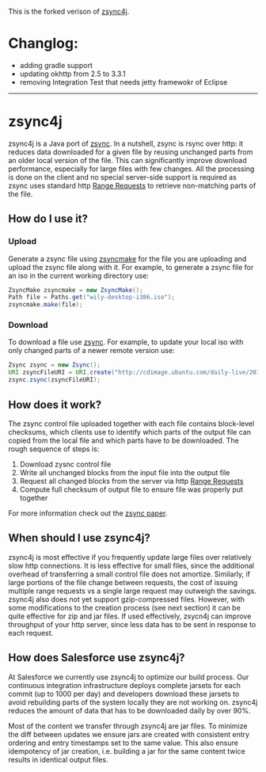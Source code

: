 This is the forked verison of [zsync4j](https://github.com/SalesforceEng/zsync4j).
# Changlog:
- adding gradle support
- updating okhttp from 2.5 to 3.3.1
- removing Integration Test that needs jetty framewokr of Eclipse

---





# zsync4j

zsync4j is a Java port of [zsync](http://zsync.moria.org.uk/). In a nutshell, zsync is rsync over http: it reduces data downloaded for a given file by reusing unchanged parts from an older local version of the file. This can significantly improve download performance, especially for large files with few changes. All the processing is done on the client and no special server-side support is required as zsync uses standard http [Range Requests](https://tools.ietf.org/html/rfc7233) to retrieve non-matching parts of the file.


## How do I use it?

### Upload

Generate a zsync file using [zsyncmake](http://linux.die.net/man/1/zsyncmake) for the file you are uploading and upload the zsync file along with it. For example, to generate a zsync file for an iso in the current working directory use:

```Java
ZsyncMake zsyncmake = new ZsyncMake();
Path file = Paths.get("wily-desktop-i386.iso");
zsyncmake.make(file);
```

### Download

To download a file use [zsync](http://linux.die.net/man/1/zsync). For example, to update your local iso with only changed parts of a newer remote version use:

```Java
Zsync zsync = new Zsync();
URI zsyncFileURI = URI.create("http://cdimage.ubuntu.com/daily-live/20150612/wily-desktop-i386.iso.zsync");
zsync.zsync(zsyncFileURI);
```


## How does it work?

The zsync control file uploaded together with each file contains block-level checksums, which clients use to identify which parts of the output file can copied from the local file and which parts have to be downloaded. The rough sequence of steps is:

1. Download zysnc control file
2. Write all unchanged blocks from the input file into the output file
3. Request all changed blocks from the server via http [Range Requests](https://tools.ietf.org/html/rfc7233)
4. Compute full checksum of output file to ensure file was properly put together

For more information check out the [zsync paper](http://zsync.moria.org.uk/paper/).


## When should I use zsync4j?

zsync4j is most effective if you frequently update large files over relatively slow http connections. It is less effective for small files, since the additional overhead of transferring a small control file does not amortize. Similarly, if large portions of the file change between requests, the cost of issuing multiple range requests vs a single large request may outweigh the savings. zsync4j also does not yet support gzip-compressed files. However, with some modifications to the creation process (see next section) it can be quite effective for zip and jar files. If used effectively, zsycn4j can improve throughput of your http server, since less data has to be sent in response to each request.


## How does Salesforce use zsync4j?

At Salesforce we currently use zsync4j to optimize our build process. Our continuous integration infrastructure deploys complete jarsets for each commit (up to 1000 per day) and developers download these jarsets to avoid rebuilding parts of the system locally they are not working on. zsync4j reduces the amount of data that has to be downloaded daily by over 90%.

Most of the content we transfer through zsync4j are jar files. To minimize the diff between updates we ensure jars are created with consistent entry ordering and entry timestamps set to the same value. This also ensure idempotency of jar creation, i.e. building a jar for the same content twice results in identical output files.
